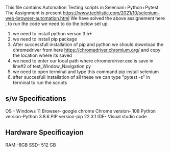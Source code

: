 This file contains Automation Testing scripts in Selenium+Python+Pytest
The Assignment is present https://www.techlistic.com/2021/10/selenium-web-browser-automation.html
We have solved the above assignement here , to run the code we need to do the below set up

1. we need to install python verson 3.5+
2. we need to install pip package
3. After successfull installation of pip and python we should download the chromedriver from here https://chromedriver.chromium.org/ and copy the location where  its  saved
4. we need to enter our local path where chromerdriver.exe is save in line#2 of test_Window_Navigation.py
5. we need to open terminal and type this command pip install selenium
6. after succesfull installation of all these we can type "pytest -s" in terminal to run the scripts

s/w Specifications
----------------------

OS - Windows 11
Browser- google chrome
Chrome version- 108
Python version-Python 3.8.6
PIP version-pip 22.3.1 
IDE- Visual studio code


Hardware Specificayion
-----------------------

RAM -8GB
SSD- 512 GB


